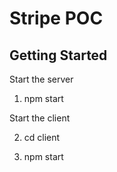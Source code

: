 # Stripe POC

## Getting Started

Start the server

1. npm start

Start the client

2. cd client

3. npm start

